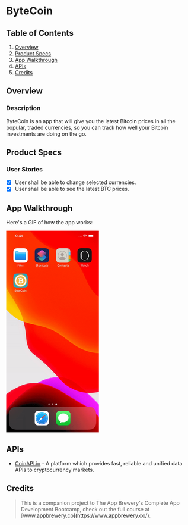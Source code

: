 # ByteCoin

## Table of Contents
1. [Overview](#Overview)
2. [Product Specs](#Product-Specs)
3. [App Walkthrough](#App-Walkthrough)
4. [APIs](#APIs)
5. [Credits](#Credits)

## Overview
### Description

ByteCoin is an app that will give you the latest Bitcoin prices in all the popular, traded currencies, so you can track how well your Bitcoin investments are doing on the go.

## Product Specs
### User Stories

- [X] User shall be able to change selected currencies.
- [X] User shall be able to see the latest BTC prices.

## App Walkthrough

Here's a GIF of how the app works:

<img src="https://github.com/py415/app-resources/blob/master/ios/ios-bytecoin.gif" width=250>

## APIs

- [CoinAPI.io](https://www.coinapi.io/) - A platform which provides fast, reliable and unified data APIs to cryptocurrency markets.

## Credits

>This is a companion project to The App Brewery's Complete App Development Bootcamp, check out the full course at [www.appbrewery.co](https://www.appbrewery.co/).
